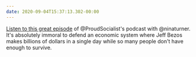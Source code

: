 ```yaml
---
date: 2020-09-04T15:37:13.302-00:00
---
```

[Listen to this great episode](https://castro.fm/episode/TEUCl0) of @ProudSocialist's podcast with @ninaturner. It's absolutely immoral to defend an economic system where Jeff Bezos makes billions of dollars in a single day while so many people don't have enough to survive.
